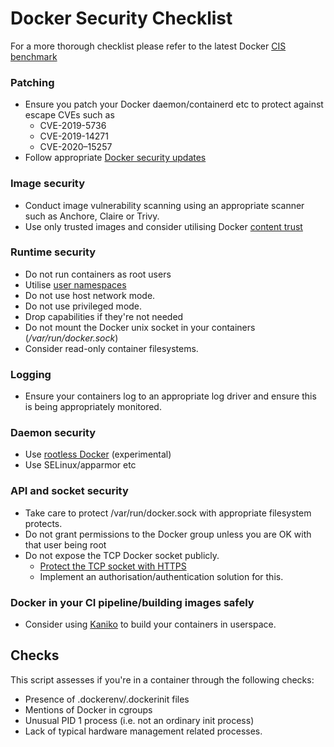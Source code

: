 # Docker Security Checklist

For a more thorough checklist please refer to the latest Docker [CIS benchmark](https://www.cisecurity.org/benchmark/docker/)

### Patching
* Ensure you patch your Docker daemon/containerd etc to protect against escape CVEs such as 
  * CVE-2019-5736
  * CVE-2019-14271
  * CVE-2020–15257
* Follow appropriate [Docker security updates](https://www.docker.com/blog/tag/docker-security/)

### Image security
* Conduct image vulnerability scanning using an appropriate scanner such as Anchore, Claire or Trivy.
* Use only trusted images and consider utilising Docker [content trust](https://docs.docker.com/engine/security/trust/)

### Runtime security
* Do not run containers as root users
* Utilise [user namespaces](https://docs.docker.com/engine/security/userns-remap/)
* Do not use host network mode.
* Do not use privileged mode.
* Drop capabilities if they're not needed
* Do not mount the Docker unix socket in your containers (*/var/run/docker.sock*)
* Consider read-only container filesystems.

### Logging
* Ensure your containers log to an appropriate log driver and ensure this is being appropriately monitored.

### Daemon security
* Use [rootless Docker](https://docs.docker.com/engine/security/rootless/) (experimental)
* Use SELinux/apparmor etc

### API and socket security
* Take care to protect /var/run/docker.sock with appropriate filesystem protects. 
* Do not grant permissions to the Docker group unless you are OK with that user being root
* Do not expose the TCP Docker socket publicly.
  * [Protect the TCP socket with HTTPS](https://docs.docker.com/engine/security/https/)
  * Implement an authorisation/authentication solution for this.
  
### Docker in your CI pipeline/building images safely
* Consider using [Kaniko](https://github.com/GoogleContainerTools/kaniko) to build your containers in userspace.

## Checks
This script assesses if you're in a container through the following checks:
* Presence of .dockerenv/.dockerinit files
* Mentions of Docker in cgroups
* Unusual PID 1 process (i.e. not an ordinary init process)
* Lack of typical hardware management related processes.
